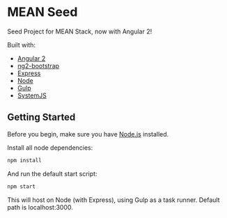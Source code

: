 # MEAN Seed
Seed Project for MEAN Stack, now with Angular 2!

Built with:

* [Angular 2](https://angular.io/)
* [ng2-bootstrap](https://valor-software.com/ng2-bootstrap/)
* [Express](https://expressjs.com/)
* [Node](https://nodejs.org/)
* [Gulp](http://gulpjs.com/)
* [SystemJS](https://github.com/systemjs/systemjs_)

## Getting Started

Before you begin, make sure you have [Node.js](https://nodejs.org/en/) installed.

Install all node dependencies:

```bash
npm install
```

And run the default start script:

```bash
npm start
```

This will host on Node (with Express), using Gulp as a task runner. Default path is localhost:3000.